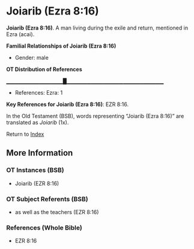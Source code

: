# Joiarib (Ezra 8:16)
**Joiarib (Ezra 8:16)**. 
A man living during the exile and return, mentioned in Ezra (acai). 




**Familial Relationships of Joiarib (Ezra 8:16)**


* Gender: male


**OT Distribution of References**

▁▁▁▁▁▁▁▁▁▁▁▁▁▁█▁▁▁▁▁▁▁▁▁▁▁▁▁▁▁▁▁▁▁▁▁▁▁▁
* References: Ezra: 1



**Key References for Joiarib (Ezra 8:16)**: 
EZR 8:16. 


In the Old Testament (BSB), words representing “Joiarib (Ezra 8:16)” are translated as 
*Joiarib* (1x). 




Return to [Index](00-Index.md)

## More Information

### OT Instances (BSB)

* Joiarib (EZR 8:16)



### OT Subject Referents (BSB)

* as well as the teachers (EZR 8:16)



### References (Whole Bible)

* EZR 8:16



